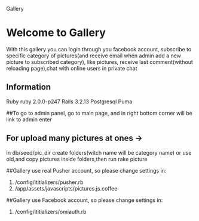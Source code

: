 Gallery

# Welcome to Gallery
With this gallery you can login through you facebook account, subscribe to specific category of pictures(and receive email when admin add a new picture to subscribed category),
 like pictures, receive last comment(without reloading page),chat with online users in private chat

## Information
Ruby ruby 2.0.0-p247
Rails 3.2.13
Postgresql
Puma

##To go to admin panel, go to main page, and in right bottom corner will be link to admin enter

## For upload many pictures at ones ->
 In db/seed/pic_dir create folders(witch name will be category name) or use old,and copy pictures inside folders,then run rake picture

##Gallery use real Pusher account, so please change settings in:
1) /config/ititializers/pusher.rb
2) /app/assets/javascripts/pictures.js.coffee

##Gallery use Facebook account, so please change settings in:
1) /config/ititializers/omiauth.rb
